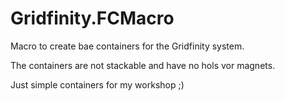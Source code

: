 # Gridfinity.FCMacro

Macro to create bae containers for the Gridfinity system.

The containers are not stackable and have no hols vor magnets.

Just simple containers for my workshop ;)